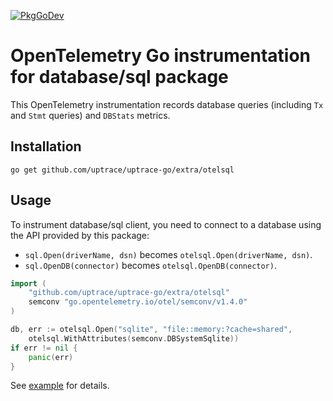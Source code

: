 [![PkgGoDev](https://pkg.go.dev/badge/github.com/uptrace/uptrace-go/extra/otelsql)](https://pkg.go.dev/github.com/uptrace/uptrace-go/extra/otelsql)

# OpenTelemetry Go instrumentation for database/sql package

This OpenTelemetry instrumentation records database queries (including `Tx` and `Stmt` queries) and
`DBStats` metrics.

## Installation

```shell
go get github.com/uptrace/uptrace-go/extra/otelsql
```

## Usage

To instrument database/sql client, you need to connect to a database using the API provided by this
package:

- `sql.Open(driverName, dsn)` becomes `otelsql.Open(driverName, dsn)`.
- `sql.OpenDB(connector)` becomes `otelsql.OpenDB(connector)`.

```go
import (
    "github.com/uptrace/uptrace-go/extra/otelsql"
    semconv "go.opentelemetry.io/otel/semconv/v1.4.0"
)

db, err := otelsql.Open("sqlite", "file::memory:?cache=shared",
	otelsql.WithAttributes(semconv.DBSystemSqlite))
if err != nil {
    panic(err)
}
```

See [example](/example/) for details.
